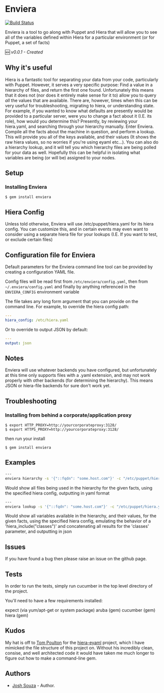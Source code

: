 Enviera
===========

[![Build Status](https://travis-ci.org/joshsouza/enviera.svg?branch=master)](https://travis-ci.org/joshsouza/enviera)

Enviera is a tool to go along with Puppet and Hiera that will allow you to see
all of the variables defined within Hiera for a particular environment
(or for Puppet, a set of facts)

:new: *v0.0.1 - Created*

Why it's useful
-------------------------

Hiera is a fantastic tool for separating your data from your code, particularly with Puppet. However, it serves a
very specific purpose: Find a value in a hierarchy of files, and return the first one found. Unfortunately this
means that it does not (nor does it entirely make sense for it to) allow you to query *all* the values that are
available. There are, however, times when this can be very useful for troubleshooting, migrating to hiera, or
understanding state. For example, if you wanted to know what defaults are presently would be provided to a particular
server, were you to change a fact about it (I.E. its role), how would you determine this? Presently, by reviewing
your hiera.yaml, and searching through your hierarchy manually.
Enter Enviera. Compile all the facts about the machine in question, and perform a lookup. This will provide you all
of the keys available, and their values (It shows the raw hiera values, so no worries if you're using eyaml etc...).
You can also do a hierarchy lookup, and it will tell you which hierarchy files are being polled for your data as well.
Hopefully this can be helpful in isolating what variables are being (or will be) assigned to your nodes.

Setup
-----

### Installing Enviera

    $ gem install enviera

Hiera Config
-----

Unless told otherwise, Enviera will use /etc/puppet/hiera.yaml for its hiera config. You can customize this, and
in certain events may even want to consider using a separate hiera file for your lookups (I.E. If you want to test,
or exclude certain files)


Configuration file for Enviera
----------------------------

Default parameters for the Enviera command line tool can be provided by creating a configuration YAML file.

Config files will be read first from `/etc/enviera/config.yaml`, then from `~/.enviera/config.yaml` and finally by anything referenced in the `ENVIERA_CONFIG` environment variable

The file takes any long form argument that you can provide on the command line. For example, to override the hiera config
path:
```yaml
---
hiera_config: /etc/hiera.yaml
```

Or to override to output JSON by default:
```yaml
---
output: json
```

Notes
-----

Enviera will use whatever backends you have configured, but unfortunately at this time only supports
files with a .yaml extension, and may not work properly with other backends (for determining the hierarchy).
This means JSON or hiera-file backends for sure don't work yet.

Troubleshooting
---------------

### Installing from behind a corporate/application proxy

    $ export HTTP_PROXY=http://yourcorporateproxy:3128/
    $ export HTTPS_PROXY=http://yourcorporateproxy:3128/

then run your install

    $ gem install enviera

Examples
-------

```bash
---
enviera hierarchy -s '{"::fqdn": "some.host.com"}' -c "/etc/puppet/hiera.yaml" -o "yaml"
```
Would show all files being used in the hierarchy for the given facts, using the specified hiera config, outputting in yaml format

```bash
---
enviera lookup -s '{"::fqdn": "some.host.com"}' -c "/etc/puppet/hiera.yaml" -m "classes" -o "json"
```
Would show all variables available in the hierarchy, and their values, for the given facts, using the specified hiera config, emulating the behavior of a 'hiera_include("classes")' and concatenating all results for the 'classes' parameter,
and outputting in json

Issues
------

If you have found a bug then please raise an issue on the github page.


Tests
-----

In order to run the tests, simply run cucumber in the top level directory of the project.

You'll need to have a few requirements installed:

expect (via yum/apt-get or system package)
aruba (gem)
cucumber (gem)
hiera (gem)

Kudos
-----

My hat is off to [Tom Poulton](http://github.com/TomPoulton) for the [hiera-eyaml](https://github.com/TomPoulton/hiera-eyaml) project, which I have mimicked the file structure of this project on. Without his incredibly clean, consise, and
well architected code it would have taken me much longer to figure out how to make a command-line gem.

Authors
-------

- [Josh Souza](http://github.com/joshsouza) - Author.